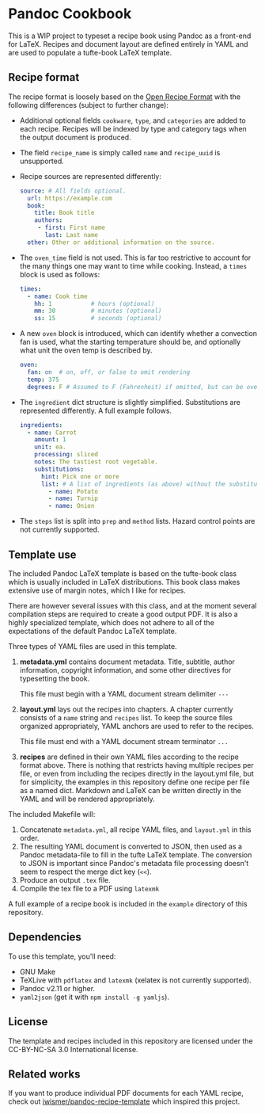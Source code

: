 # Pandoc Cookbook

This is a WIP project to typeset a recipe book using Pandoc as a front-end for LaTeX.
Recipes and document layout are defined entirely in YAML and are used to populate a tufte-book LaTeX template.

## Recipe format

The recipe format is loosely based on the [Open Recipe Format](https://open-recipe-format.readthedocs.io/en/latest/index.html) with the following differences (subject to further change):

 - Additional optional fields `cookware`, `type`, and `categories` are added to each recipe.
   Recipes will be indexed by type and category tags when the output document is produced.

 - The field `recipe_name` is simply called `name` and `recipe_uuid` is unsupported.

 - Recipe sources are represented differently:

   ```yml
   source: # All fields optional.
     url: https://example.com
     book:
       title: Book title
       authors:
        - first: First name
          last: Last name
     other: Other or additional information on the source.
   ```

 - The `oven_time` field is not used.
   This is far too restrictive to account for the many things one may want to time while cooking.
   Instead, a `times` block is used as follows:

   ```yml
   times:
	 - name: Cook time
	   hh: 1           # hours (optional)
	   mm: 30          # minutes (optional)
	   ss: 15          # seconds (optional)
   ```

 - A new `oven` block is introduced, which can identify whether a convection fan is used, what the
 starting temperature should be, and optionally what unit the oven temp is described by.

   ```yml
   oven:
     fan: on  # on, off, or false to omit rendering
     temp: 375
     degrees: F # Assumed to F (Fahrenheit) if omitted, but can be overridden.
   ```

 - The `ingredient` dict structure is slightly simplified.
   Substitutions are represented differently.
   A full example follows.

   ```yml
   ingredients:
     - name: Carrot
	   amount: 1
	   unit: ea.
	   processing: sliced
	   notes: The tastiest root vegetable.
	   substitutions:
	     hint: Pick one or more
         list: # A list of ingredients (as above) without the substitutions field.
           - name: Potato
           - name: Turnip
           - name: Onion
   ```

 - The `steps` list is split into `prep` and `method` lists.
   Hazard control points are not currently supported.

## Template use

The included Pandoc LaTeX template is based on the tufte-book class which is usually included in LaTeX distributions.
This book class makes extensive use of margin notes, which I like for recipes.

There are however several issues with this class, and at the moment several compilation steps are required to create a good output PDF.
It is also a highly specialized template, which does not adhere to all of the expectations of the default Pandoc LaTeX template.

Three types of YAML files are used in this template.

 1. **metadata.yml** contains document metadata.
    Title, subtitle, author information, copyright information, and some other directives for typesetting the book.

    This file must begin with a YAML document stream delimiter `---`
 2. **layout.yml** lays out the recipes into chapters.
    A chapter currently consists of a `name` string and `recipes` list.
    To keep the source files organized appropriately, YAML anchors are used to refer to the recipes.

    This file must end with a YAML document stream terminator `...`

 3. **recipes** are defined in their own YAML files according to the recipe format above.
    There is nothing that restricts having multiple recipes per file, or even from including the recipes directly in the layout.yml file, but for simplicity, the examples in this repository define one recipe per file as a named dict.
    Markdown and LaTeX can be written directly in the YAML and will be rendered appropriately.

The included Makefile will:

 1. Concatenate `metadata.yml`, all recipe YAML files, and `layout.yml` in this order.
 1. The resulting YAML document is converted to JSON, then used as a Pandoc metadata-file to fill in the tufte LaTeX template.
    The conversion to JSON is important since Pandoc's metadata file processing doesn't seem to respect the merge dict key (`<<`).
 1. Produce an output `.tex` file.
 1. Compile the tex file to a PDF using `latexmk`

A full example of a recipe book is included in the `example` directory of this repository.

## Dependencies

To use this template, you'll need:

 - GNU Make
 - TeXLive with `pdflatex` and `latexmk` (xelatex is not currently supported).
 - Pandoc v2.11 or higher.
 - `yaml2json` (get it with `npm install -g yamljs`).

## License

The template and recipes included in this repository are licensed under the CC-BY-NC-SA 3.0 International license.

## Related works

If you want to produce individual PDF documents for each YAML recipe, check out [iwismer/pandoc-recipe-template](https://github.com/iwismer/pandoc-recipe-template) which inspired this project.

